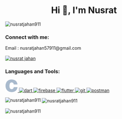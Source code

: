 <h1 align="center">Hi 👋, I'm Nusrat</h1>
<p align="left"> <img src="https://komarev.com/ghpvc/?username=nusratjahan911&label=Profile%20views&color=0e75b6&style=flat" alt="nusratjahan911" /> </p>

<h3 align="left">Connect with me:</h3>
<p> Email : nusratjahan57911@gmail.com </p>
<p align="left">
<a href="https://linkedin.com/in/nusrat jahan" target="blank"><img align="center" src="https://raw.githubusercontent.com/rahuldkjain/github-profile-readme-generator/master/src/images/icons/Social/linked-in-alt.svg" alt="nusrat jahan" height="30" width="40" /></a>
</p>

<h3 align="left">Languages and Tools:</h3>

<p align="left"> <a href="https://www.cprogramming.com/" target="_blank" rel="noreferrer"> <img src="https://raw.githubusercontent.com/devicons/devicon/master/icons/c/c-original.svg" alt="c" width="40" height="40"/> </a> <a href="https://www.w3schools.com/cpp/" target="_blank" rel="noreferrer"> <a href="https://dart.dev" target="_blank" rel="noreferrer"> <img src="https://www.vectorlogo.zone/logos/dartlang/dartlang-icon.svg" alt="dart" width="40" height="40"/> </a> <a href="https://www.figma.com/" target="_blank" rel="noreferrer">  <a href="https://firebase.google.com/" target="_blank" rel="noreferrer"> <img src="https://www.vectorlogo.zone/logos/firebase/firebase-icon.svg" alt="firebase" width="40" height="40"/> </a> <a href="https://flutter.dev" target="_blank" rel="noreferrer"> <img src="https://www.vectorlogo.zone/logos/flutterio/flutterio-icon.svg" alt="flutter" width="40" height="40"/> </a> <a href="https://git-scm.com/" target="_blank" rel="noreferrer"> <img src="https://www.vectorlogo.zone/logos/git-scm/git-scm-icon.svg" alt="git" width="40" height="40"/> </a> <a href="https://postman.com" target="_blank" rel="noreferrer"> <img src="https://www.vectorlogo.zone/logos/getpostman/getpostman-icon.svg" alt="postman" width="40" height="40"/> </a> </p>

<p><img align="left" src="https://github-readme-stats.vercel.app/api/top-langs?username=nusratjahan911&show_icons=true&locale=en&layout=compact" alt="nusratjahan911" /></p>

<p>&nbsp;<img align="center" src="https://github-readme-stats.vercel.app/api?username=nusratjahan911&show_icons=true&locale=en" alt="nusratjahan911" /></p>

<p><img align="center" src="https://github-readme-streak-stats.herokuapp.com/?user=nusratjahan911&" alt="nusratjahan911" /></p>





